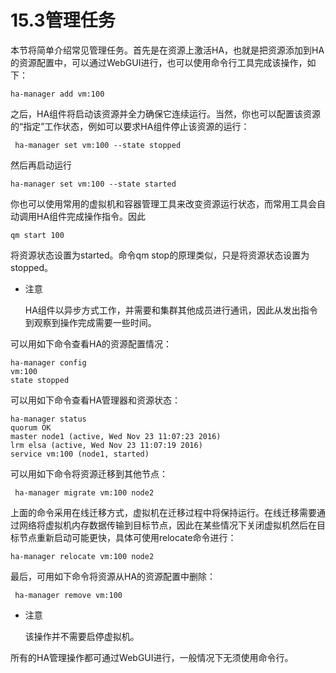 # 15.3管理任务
本节将简单介绍常见管理任务。首先是在资源上激活HA，也就是把资源添加到HA的资源配置中，可以通过WebGUI进行，也可以使用命令行工具完成该操作，如下：

```
ha-manager add vm:100
```

之后，HA组件将启动该资源并全力确保它连续运行。当然，你也可以配置该资源的“指定”工作状态，例如可以要求HA组件停止该资源的运行：

```
 ha-manager set vm:100 --state stopped
 ```
然后再启动运行

```
ha-manager set vm:100 --state started
```
你也可以使用常用的虚拟机和容器管理工具来改变资源运行状态，而常用工具会自动调用HA组件完成操作指令。因此

```
qm start 100
```
将资源状态设置为started。命令qm stop的原理类似，只是将资源状态设置为stopped。

- 注意
  
  HA组件以异步方式工作，并需要和集群其他成员进行通讯，因此从发出指令到观察到操作完成需要一些时间。

可以用如下命令查看HA的资源配置情况：

```
ha-manager config
vm:100
state stopped
```

可以用如下命令查看HA管理器和资源状态：

```
ha-manager status
quorum OK
master node1 (active, Wed Nov 23 11:07:23 2016)
lrm elsa (active, Wed Nov 23 11:07:19 2016)
service vm:100 (node1, started)
```

可以用如下命令将资源迁移到其他节点：
```
 ha-manager migrate vm:100 node2
```
上面的命令采用在线迁移方式，虚拟机在迁移过程中将保持运行。在线迁移需要通过网络将虚拟机内存数据传输到目标节点，因此在某些情况下关闭虚拟机然后在目标节点重新启动可能更快，具体可使用relocate命令进行：

```
ha-manager relocate vm:100 node2
```

最后，可用如下命令将资源从HA的资源配置中删除：

```
 ha-manager remove vm:100
```
- 注意
  
  该操作并不需要启停虚拟机。

所有的HA管理操作都可通过WebGUI进行，一般情况下无须使用命令行。